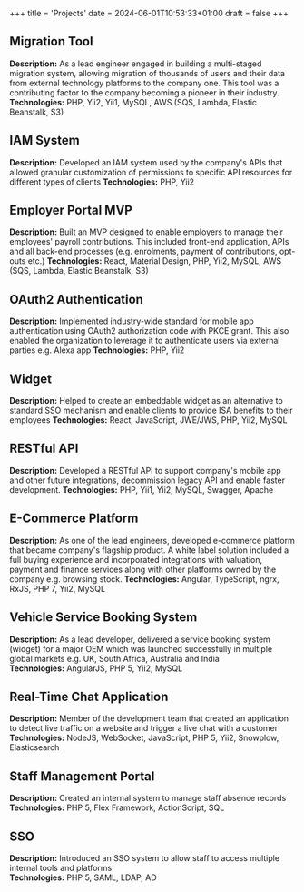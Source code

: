 +++
title = 'Projects'
date = 2024-06-01T10:53:33+01:00
draft = false
+++

## Migration Tool

**Description:** As a lead engineer engaged in building a multi-staged migration system, allowing migration of thousands
of users and their data from external technology platforms to the company one. This tool was a contributing factor to
the company becoming a pioneer in their industry.
**Technologies:** PHP, Yii2, Yii1, MySQL, AWS (SQS, Lambda, Elastic Beanstalk, S3)

## IAM System

**Description:** Developed an IAM system used by the company's APIs that allowed granular customization of permissions
to specific API resources for different types of clients
**Technologies:** PHP, Yii2

## Employer Portal MVP

**Description:** Built an MVP designed to enable employers to manage their employees' payroll contributions.
This included front-end application, APIs and all back-end processes (e.g. enrolments, payment of contributions,
opt-outs etc.)
**Technologies:** React, Material Design, PHP, Yii2, MySQL, AWS (SQS, Lambda, Elastic Beanstalk, S3)

## OAuth2 Authentication

**Description:** Implemented industry-wide standard for mobile app authentication using OAuth2 authorization
code with PKCE grant. This also enabled the organization to leverage it to authenticate users via external parties e.g.
Alexa app
**Technologies:** PHP, Yii2

## Widget

**Description:** Helped to create an embeddable widget as an alternative to standard SSO mechanism and enable clients to
provide ISA benefits to their employees
**Technologies:** React, JavaScript, JWE/JWS, PHP, Yii2, MySQL

## RESTful API

**Description:** Developed a RESTful API to support company's mobile app and other future integrations,
decommission legacy API and enable faster development.
**Technologies:** PHP, Yii1, Yii2, MySQL, Swagger, Apache

## E-Commerce Platform

**Description:** As one of the lead engineers, developed e-commerce platform that became company's flagship
product. A white label solution included a full buying experience and incorporated integrations with valuation, payment
and finance services along with other platforms owned by the company e.g. browsing stock.
**Technologies:** Angular, TypeScript, ngrx, RxJS, PHP 7, Yii2, MySQL

## Vehicle Service Booking System

**Description:** As a lead developer, delivered a service booking system (widget) for a major OEM which was
launched successfully in multiple global markets e.g. UK, South Africa, Australia and India  
**Technologies:** AngularJS, PHP 5, Yii2, MySQL

## Real-Time Chat Application

**Description:** Member of the development team that created an application to detect live traffic on a website and
trigger a live chat with a customer  
**Technologies:** NodeJS, WebSocket, JavaScript, PHP 5, Yii2, Snowplow, Elasticsearch

## Staff Management Portal

**Description:** Created an internal system to manage staff absence records    
**Technologies:** PHP 5, Flex Framework, ActionScript, SQL

## SSO

**Description:** Introduced an SSO system to allow staff to access multiple internal tools and platforms  
**Technologies:** PHP 5, SAML, LDAP, AD


